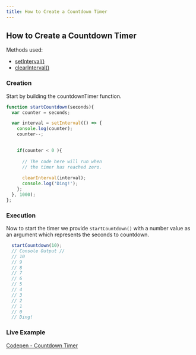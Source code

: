```yaml
---
title: How to Create a Countdown Timer
---
```

## How to Create a Countdown Timer

Methods used:
* [setInterval()](https://developer.mozilla.org/en-US/docs/Web/API/WindowOrWorkerGlobalScope/setInterval)
* [clearInterval()](https://developer.mozilla.org/en-US/docs/Web/API/WindowOrWorkerGlobalScope/clearInterval)

### Creation
Start by building the countdownTimer function.

```javascript
function startCountdown(seconds){
  var counter = seconds;

  var interval = setInterval(() => {
    console.log(counter);
    counter--;
    

    if(counter < 0 ){
      
      // The code here will run when
      // the timer has reached zero.
      
      clearInterval(interval);
      console.log('Ding!');
    };
  }, 1000);
};
```

### Execution
Now to start the timer we provide `startCountdown()` with a number value as an argument which represents the seconds to countdown.

```javascript
  startCountdown(10);
  // Console Output // 
  // 10
  // 9
  // 8
  // 7
  // 6
  // 5
  // 4
  // 3
  // 2
  // 1
  // 0 
  // Ding!
```

### Live Example
[Codepen - Countdown Timer](https://codepen.io/rdev-rocks/pen/jLogxY?editors=0012)
